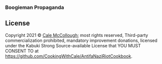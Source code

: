 ### Boogieman Propaganda



## License

Copyright 2021 © [Cale McCollough](https://cookingwithcale.org>); most rights reserved, Third-party commercialization prohibited, mandatory improvement donations, licensed under the Kabuki Strong Source-available License that YOU MUST CONSENT TO at <https://github.com/CookingWithCale/AntifaNaziRiotCookbook>.

